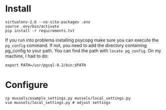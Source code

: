 # Install

    virtualenv-2.6 --no-site-packages .env
    source .env/bin/activate
    pip install -r requirements.txt

If you run into problems installing psycopg make sure you can execute the
`pg_config` command. If not, you need to add the directory containing pg_config
to your path. You can find the path with `locate pg_config`. On my machine, I
had to do:

    export PATH=/usr/pgsql-9.2/bin:$PATH

# Configure

    cp mussels/example_settings.py mussels/local_settings.py
    vim mussels/local_settings.py # adjust settings

